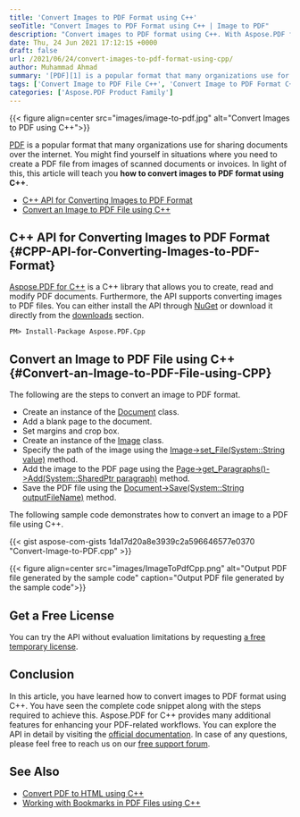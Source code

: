 ```yaml
---
title: 'Convert Images to PDF Format using C++'
seoTitle: "Convert Images to PDF Format using C++ | Image to PDF"
description: "Convert images to PDF format using C++. With Aspose.PDF for C++ API, convert images to PDF format with ease within your C++ applications."
date: Thu, 24 Jun 2021 17:12:15 +0000
draft: false
url: /2021/06/24/convert-images-to-pdf-format-using-cpp/
author: Muhammad Ahmad
summary: '[PDF][1] is a popular format that many organizations use for sharing documents over the internet. You might find yourself in situations where you need to create a PDF file from images of scanned documents or invoices. In light of this, this article will teach you **how to convert images to PDF format using C++**.'
tags: ['Convert Image to PDF File C++', 'Convert Image to PDF Format C++']
categories: ['Aspose.PDF Product Family']
---
```




{{< figure align=center src="images/image-to-pdf.jpg" alt="Convert Images to PDF using C++">}}


[PDF][2] is a popular format that many organizations use for sharing documents over the internet. You might find yourself in situations where you need to create a PDF file from images of scanned documents or invoices. In light of this, this article will teach you **how to convert images to PDF format using C++**.

*   [C++ API for Converting Images to PDF Format][3]
*   [Convert an Image to PDF File using C++][4]

## C++ API for Converting Images to PDF Format {#CPP-API-for-Converting-Images-to-PDF-Format}

[Aspose.PDF for C++][5] is a C++ library that allows you to create, read and modify PDF documents. Furthermore, the API supports converting images to PDF files. You can either install the API through [NuGet][6] or download it directly from the [downloads][7] section.

```
PM> Install-Package Aspose.PDF.Cpp
```

## Convert an Image to PDF File using C++ {#Convert-an-Image-to-PDF-File-using-CPP}

The following are the steps to convert an image to PDF format.

*   Create an instance of the [Document][8] class.
*   Add a blank page to the document.
*   Set margins and crop box.
*   Create an instance of the [Image][9] class.
*   Specify the path of the image using the [Image->set\_File(System::String value)][10] method.
*   Add the image to the PDF page using the [Page->get\_Paragraphs()->Add(System::SharedPtr<BaseParagraph> paragraph)][11] method.
*   Save the PDF file using the [Document->Save(System::String outputFileName)][12] method.

The following sample code demonstrates how to convert an image to a PDF file using C++.

{{< gist aspose-com-gists 1da17d20a8e3939c2a596646577e0370 "Convert-Image-to-PDF.cpp" >}}



{{< figure align=center src="images/ImageToPdfCpp.png" alt="Output PDF file generated by the sample code" caption="Output PDF file generated by the sample code">}}


## Get a Free License

You can try the API without evaluation limitations by requesting [a free temporary license][13].

## Conclusion

In this article, you have learned how to convert images to PDF format using C++. You have seen the complete code snippet along with the steps required to achieve this. Aspose.PDF for C++ provides many additional features for enhancing your PDF-related workflows. You can explore the API in detail by visiting the [official documentation][14]. In case of any questions, please feel free to reach us on our [free support forum][15].

## See Also

*   [Convert PDF to HTML using C++][16]
*   [Working with Bookmarks in PDF Files using C++][17]




[1]: https://docs.fileformat.com/pdf/
[2]: https://docs.fileformat.com/pdf/
[3]: #CPP-API-for-Converting-Images-to-PDF-Format
[4]: #Convert-an-Image-to-PDF-File-using-CPP
[5]: https://products.aspose.com/pdf/cpp
[6]: https://www.nuget.org/packages/Aspose.Pdf.cpp
[7]: https://downloads.aspose.com/pdf/cpp
[8]: https://apireference.aspose.com/pdf/cpp/class/aspose.pdf.document
[9]: https://apireference.aspose.com/pdf/cpp/class/aspose.pdf.image
[10]: https://apireference.aspose.com/pdf/cpp/class/aspose.pdf.image#a40be3e650a7aa861bdbcd18bd3625aab
[11]: https://apireference.aspose.com/pdf/cpp/class/aspose.pdf.paragraphs#a4983b8dfe18b8e8ab48b5e482adae473
[12]: https://apireference.aspose.com/pdf/cpp/class/aspose.pdf.document#a5f0d3a0eaf87e479ae2bf52f7eb438d7
[13]: https://purchase.aspose.com/temporary-license
[14]: https://docs.aspose.com/pdf/cpp/developer-guide/
[15]: https://forum.aspose.com/c/pdf/10
[16]: https://blog.aspose.com/2021/05/07/convert-pdf-to-html-using-cpp/
[17]: https://blog.aspose.com/2021/04/30/working-with-bookmarks-in-pdf-files-using-cpp/






